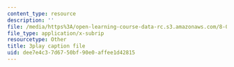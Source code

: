 ```yaml
---
content_type: resource
description: ''
file: /media/https%3A/open-learning-course-data-rc.s3.amazonaws.com/8-01sc-classical-mechanics-fall-2016/dee7e4c37d6750bf90e0affee1d42815_7x62TdS0Nn0.vtt
file_type: application/x-subrip
resourcetype: Other
title: 3play caption file
uid: dee7e4c3-7d67-50bf-90e0-affee1d42815
---
```

